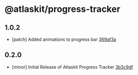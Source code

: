 # @atlaskit/progress-tracker

## 1.0.2
- [patch] Added animations to progress bar [369af3a](https://bitbucket.org/atlassian/atlaskit-mk-2/commits/369af3a)

## 0.2.0
- [minor] Initial Release of Atlaskit Progress Tracker [3b3c9df](https://bitbucket.org/atlassian/atlaskit-mk-2/commits/3b3c9df)
